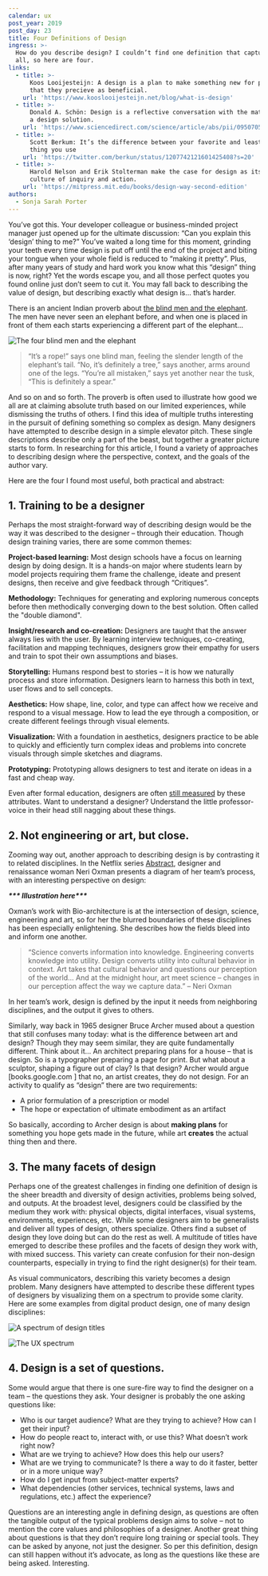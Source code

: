 ```yaml
---
calendar: ux
post_year: 2019
post_day: 23
title: Four Definitions of Design
ingress: >-
  How do you describe design? I couldn’t find one definition that captured it
  all, so here are four.
links:
  - title: >-
      Koos Looijesteijn: A design is a plan to make something new for people,
      that they precieve as beneficial.
    url: 'https://www.kooslooijesteijn.net/blog/what-is-design'
  - title: >-
      Donald A. Schön: Design is a reflective conversation with the materials of
      a design solution.
    url: 'https://www.sciencedirect.com/science/article/abs/pii/095070519290020G'
  - title: >-
      Scott Berkum: It’s the difference between your favorite and least favorite
      thing you use
    url: 'https://twitter.com/berkun/status/1207742121601425408?s=20'
  - title: >-
      Harold Nelson and Erik Stolterman make the case for design as its own
      culture of inquiry and action.
    url: 'https://mitpress.mit.edu/books/design-way-second-edition'
authors:
  - Sonja Sarah Porter
---
```

You’ve got this. Your developer colleague or business-minded project manager just opened up for the ultimate discussion: “Can you explain this ‘design’ thing to me?” You’ve waited a long time for this moment, grinding your teeth every time design is put off until the end of the project and biting your tongue when your whole field is reduced to “making it pretty”. Plus, after many years of study and hard work you know what this “design” thing is now, right? Yet the words escape you, and all those perfect quotes you found online just don’t seem to cut it. You may fall back to describing the value of design, but describing exactly what design is... that’s harder.

There is an ancient Indian proverb about [the blind men and the elephant](https://en.wikipedia.org/wiki/Blind_men_and_an_elephant). The men have never seen an elephant before, and when one is placed in front of them each starts experiencing a different part of the elephant…

![The four blind men and the elephant](/assets/01-blind_monks_examining_an_elephant.jpg "Source: Wikipedia")

> “It’s a rope!” says one blind man, feeling the slender length of the elephant’s tail. “No, it’s definitely a tree,” says another, arms around one of the legs. “You’re all mistaken,” says yet another near the tusk, “This is definitely a spear.”

And so on and so forth. The proverb is often used to illustrate how good we all are at claiming absolute truth based on our limited experiences, while dismissing the truths of others. I find this idea of multiple truths interesting in the pursuit of defining something so complex as design. Many designers have attempted to describe design in a simple elevator pitch. These single descriptions describe only a part of the beast, but together a greater picture starts to form. In researching for this article, I found a variety of approaches to describing design where the perspective, context, and the goals of the author vary. 

Here are the four I found most useful, both practical and abstract:

## 1. Training to be a designer

Perhaps the most straight-forward way of describing design would be the way it was described to the designer – through their education. Though design training varies, there are some common themes:

**Project-based learning:** Most design schools have a focus on learning design by doing design. It is a hands-on major where students learn by model projects requiring them frame the challenge, ideate and present designs, then receive and give feedback through “Critiques”.

**Methodology:** Techniques for generating and exploring numerous concepts before then methodically converging down to the best solution. Often called the "double diamond".

**Insight/research and co-creation:** Designers are taught that the answer always lies with the user. By learning interview techniques, co-creating, facilitation and mapping techniques, designers grow their empathy for users and train to spot their own assumptions and biases.

**Storytelling:** Humans respond best to stories – it is how we naturally process and store information. Designers learn to harness this both in text, user flows and to sell concepts.

**Aesthetics:** How shape, line, color, and type can affect how we receive and respond to a visual message. How to lead the eye through a composition, or create different feelings through visual elements.

**Visualization:** With a foundation in aesthetics, designers practice to be able to quickly and efficiently turn complex ideas and problems into concrete visuals through simple sketches and diagrams.

**Prototyping:** Prototyping allows designers to test and iterate on ideas in a fast and cheap way.

Even after formal education, designers are often [still measured](https://uxdesign.cc/growth-chart-for-ux-designers-beta-6694c64a1f06) by these attributes. Want to understand a designer? Understand the little professor-voice in their head still nagging about these things.

## 2. Not engineering or art, but close.

Zooming way out, another approach to describing design is by contrasting it to related disciplines. In the Netflix series [Abstract](https://www.netflix.com/title/80057883), designer and renaissance woman Neri Oxman presents a diagram of her team’s process, with an interesting perspective on design:

**_\*\*\* Illustration here\*\*\*_**

Oxman’s work with Bio-architecture is at the intersection of design, science, engineering and art, so for her the blurred boundaries of these disciplines has been especially enlightening. She describes how the fields bleed into and inform one another.

> “Science converts information into knowledge. Engineering converts knowledge into utility. Design converts utility into cultural behavior in context. Art takes that cultural behavior and questions our perception of the world… And at the midnight hour, art meet science – changes in our perception affect the way we capture data.” – Neri Oxman

In her team’s work, design is defined by the input it needs from neighboring disciplines, and the output it gives to others.

Similarly, way back in 1965 designer Bruce Archer mused about a question that still confuses many today: what is the difference between art and design? Though they may seem similar, they are quite fundamentally different. Think about it… An architect preparing plans for a house – that is design. So is a typographer preparing a page for print. But what about a sculptor, shaping a figure out of clay? Is that design? Archer would argue \[books.google.com ] that no, an artist creates, they do not design. For an activity to qualify as “design” there are two requirements: 

* A prior formulation of a prescription or model
* The hope or expectation of ultimate embodiment as an artifact

So basically, according to Archer design is about **making plans** for something you hope gets made in the future, while art **creates** the actual thing then and there.

## 3. The many facets of design

Perhaps one of the greatest challenges in finding one definition of design is the sheer breadth and diversity of design activities, problems being solved, and outputs. At the broadest level, designers could be classified by the medium they work with: physical objects, digital interfaces, visual systems, environments, experiences, etc. While some designers aim to be generalists and deliver all types of design, others specialize. Others find a subset of design they love doing but can do the rest as well. A multitude of titles have emerged to describe these profiles and the facets of design they work with, with mixed success. This variety can create confusion for their non-design counterparts, especially in trying to find the right designer(s) for their team. 

As visual communicators, describing this variety becomes a design problem. Many designers have attempted to describe these different types of designers by visualizing them on a spectrum to provide some clarity. Here are some examples from digital product design, one of many design disciplines:

![A spectrum of design titles](/assets/03a-titles.png "Jasper Stephenson maps designer titles over a timeline of the project phases they are most involved in. Source: The spectrum of design roles in 2018 | UX Collective")

![The UX spectrum](/assets/03b-titles.png "The UX spectrum shows a wide variety of profiles even within UX, depending on their strengths in certain skills. Source: Vitamintalent")

## 4. Design is a set of questions.

Some would argue that there is one sure-fire way to find the designer on a team – the questions they ask. Your designer is probably the one asking questions like: 

* Who is our target audience? What are they trying to achieve? How can I get their input?
* How do people react to, interact with, or use this? What doesn’t work right now?
* What are we trying to achieve? How does this help our users?
* What are we trying to communicate? Is there a way to do it faster, better or in a more unique way?
* How do I get input from subject-matter experts?
* What dependencies (other services, technical systems, laws and regulations, etc.) affect the experience?

Questions are an interesting angle in defining design, as questions are often the tangible output of the typical problems design aims to solve – not to mention the core values and philosophies of a designer. Another great thing about questions is that they don’t require long training or special tools. They can be asked by anyone, not just the designer. So per this definition, design can still happen without it’s advocate, as long as the questions like these are being asked. Interesting.
